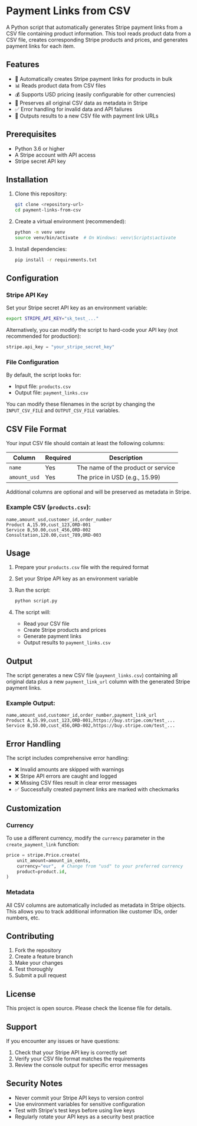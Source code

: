 # Payment Links from CSV

A Python script that automatically generates Stripe payment links from a CSV file containing product information. This tool reads product data from a CSV file, creates corresponding Stripe products and prices, and generates payment links for each item.

## Features

- 🔗 Automatically creates Stripe payment links for products in bulk
- 📊 Reads product data from CSV files
- 💰 Supports USD pricing (easily configurable for other currencies)
- 📝 Preserves all original CSV data as metadata in Stripe
- ✅ Error handling for invalid data and API failures
- 📄 Outputs results to a new CSV file with payment link URLs

## Prerequisites

- Python 3.6 or higher
- A Stripe account with API access
- Stripe secret API key

## Installation

1. Clone this repository:
   ```bash
   git clone <repository-url>
   cd payment-links-from-csv
   ```

2. Create a virtual environment (recommended):
   ```bash
   python -m venv venv
   source venv/bin/activate  # On Windows: venv\Scripts\activate
   ```

3. Install dependencies:
   ```bash
   pip install -r requirements.txt
   ```

## Configuration

### Stripe API Key

Set your Stripe secret API key as an environment variable:

```bash
export STRIPE_API_KEY="sk_test_..."
```

Alternatively, you can modify the script to hard-code your API key (not recommended for production):

```python
stripe.api_key = "your_stripe_secret_key"
```

### File Configuration

By default, the script looks for:
- Input file: `products.csv`
- Output file: `payment_links.csv`

You can modify these filenames in the script by changing the `INPUT_CSV_FILE` and `OUTPUT_CSV_FILE` variables.

## CSV File Format

Your input CSV file should contain at least the following columns:

| Column | Required | Description |
|--------|----------|-------------|
| `name` | Yes | The name of the product or service |
| `amount_usd` | Yes | The price in USD (e.g., 15.99) |

Additional columns are optional and will be preserved as metadata in Stripe.

### Example CSV (`products.csv`):

```csv
name,amount_usd,customer_id,order_number
Product A,15.99,cust_123,ORD-001
Service B,50.00,cust_456,ORD-002
Consultation,120.00,cust_789,ORD-003
```

## Usage

1. Prepare your `products.csv` file with the required format
2. Set your Stripe API key as an environment variable
3. Run the script:

   ```bash
   python script.py
   ```

4. The script will:
   - Read your CSV file
   - Create Stripe products and prices
   - Generate payment links
   - Output results to `payment_links.csv`

## Output

The script generates a new CSV file (`payment_links.csv`) containing all original data plus a new `payment_link_url` column with the generated Stripe payment links.

### Example Output:

```csv
name,amount_usd,customer_id,order_number,payment_link_url
Product A,15.99,cust_123,ORD-001,https://buy.stripe.com/test_...
Service B,50.00,cust_456,ORD-002,https://buy.stripe.com/test_...
```

## Error Handling

The script includes comprehensive error handling:

- ❌ Invalid amounts are skipped with warnings
- ❌ Stripe API errors are caught and logged
- ❌ Missing CSV files result in clear error messages
- ✅ Successfully created payment links are marked with checkmarks

## Customization

### Currency

To use a different currency, modify the `currency` parameter in the `create_payment_link` function:

```python
price = stripe.Price.create(
    unit_amount=amount_in_cents,
    currency="eur",  # Change from "usd" to your preferred currency
    product=product.id,
)
```

### Metadata

All CSV columns are automatically included as metadata in Stripe objects. This allows you to track additional information like customer IDs, order numbers, etc.

## Contributing

1. Fork the repository
2. Create a feature branch
3. Make your changes
4. Test thoroughly
5. Submit a pull request

## License

This project is open source. Please check the license file for details.

## Support

If you encounter any issues or have questions:

1. Check that your Stripe API key is correctly set
2. Verify your CSV file format matches the requirements
3. Review the console output for specific error messages

## Security Notes

- Never commit your Stripe API keys to version control
- Use environment variables for sensitive configuration
- Test with Stripe's test keys before using live keys
- Regularly rotate your API keys as a security best practice
